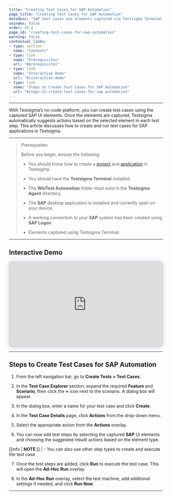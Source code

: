 ```yaml
---
title: "Creating Test Cases for SAP Automation"
page_title: "Creating Test Cases for SAP Automation"
metadesc: "SAP test cases use elements captured via Testsigma Terminal. Based on element type, Testsigma suggests actions. This article covers creating and running tests."
noindex: false
order: 29.4
page_id: "creating-test-cases-for-sap-automation"
warning: false
contextual_links:
- type: section
  name: "Contents"
- type: link
  name: "Prerequisites"
  url: "#prerequisites"
- type: link
  name: "Interactive Demo"
  url: "#interactive-demo"
- type: link
  name: "Steps to Create Test Cases for SAP Automation"
  url: "#steps-to-create-test-cases-for-sap-automation"
---
```


---

With Testsigma’s no-code platform, you can create test cases using the captured SAP UI elements. Once the elements are captured, Testsigma automatically suggests actions based on the selected element in each test step. This article discusses how to create and run test cases for SAP applications in Testsigma.

---

> <p id="prerequisites">Prerequisites</p>
> 
> Before you begin, ensure the following:
> 
>  - You should know how to create a [project](https://testsigma.com/docs/projects/overview/) and [application](https://testsigma.com/docs/projects/applications/) in Testsigma.
> 
> - You should have the **Testsigma Terminal** installed.
> 
> - The **WinTest Automation** folder must exist in the **Testsigma Agent** directory. 
> 
> - The **SAP** desktop application is installed and currently open on your device. 
> 
> - A working connection to your **SAP** system has been created using **SAP Logon**.
> 
> - Elements captured using Testsigma Terminal.

---

## **Interactive Demo**

<div>
  <script async src="https://js.storylane.io/js/v2/storylane.js"></script>
  <div class="sl-embed" style="position:relative;padding-bottom:calc(50.52% + 25px);width:100%;height:0;transform:scale(1)">
    <iframe loading="lazy" class="sl-demo" src="https://app.storylane.io/demo/frlvajcr7tnl?embed=inline" name="sl-embed" allow="fullscreen" allowfullscreen style="position:absolute;top:0;left:0;width:100%!important;height:100%!important;border:1px solid rgba(63,95,172,0.35);box-shadow: 0px 0px 18px rgba(26, 19, 72, 0.15);border-radius:10px;box-sizing:border-box;"></iframe>
  </div>
</div>

---

## **Steps to Create Test Cases for SAP Automation**

1. From the left navigation bar, go to **Create Tests > Test Cases**.

2. In the **Test Case Explorer** section, expand the required **Feature** and **Scenario**, then click the **+** icon next to the scenario. A dialog box will appear.

3. In the dialog box, enter a name for your test case and click **Create**.

4. In the **Test Case Details** page, click **Actions** from the drop-down menu. 
 
5. Select the appropriate action from the **Actions** overlay.

6. You can now add test steps by selecting the captured **SAP** UI elements and choosing the suggested inbuilt actions based on the element type.

[[info | **NOTE**:]]
| - You can also use other step types to create and execute the test case.

7. Once the test steps are added, click **Run** to execute the test case. This will open the **Ad-Hoc Run** overlay.

8. In the **Ad-Hoc Run** overlay, select the test machine, add additional settings if needed, and click **Run Now**.

---